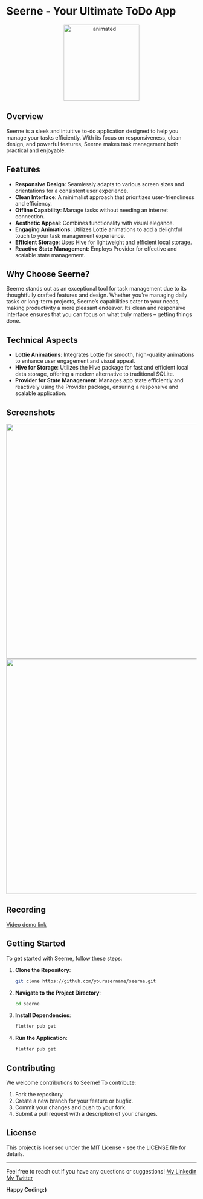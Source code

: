# Seerne - Your Ultimate ToDo App

<div align="center">
<img src="https://github.com/user-attachments/assets/50391627-2dd2-4f34-ad03-d9efcf574f0f" alt="animated " height="200" width="200" />
</div>

## Overview

Seerne is a sleek and intuitive to-do application designed to help you manage your tasks efficiently. With its focus on responsiveness, clean design, and powerful features, Seerne makes task management both practical and enjoyable.

## Features

- **Responsive Design**: Seamlessly adapts to various screen sizes and orientations for a consistent user experience.
- **Clean Interface**: A minimalist approach that prioritizes user-friendliness and efficiency.
- **Offline Capability**: Manage tasks without needing an internet connection.
- **Aesthetic Appeal**: Combines functionality with visual elegance.
- **Engaging Animations**: Utilizes Lottie animations to add a delightful touch to your task management experience.
- **Efficient Storage**: Uses Hive for lightweight and efficient local storage.
- **Reactive State Management**: Employs Provider for effective and scalable state management.

## Why Choose Seerne?

Seerne stands out as an exceptional tool for task management due to its thoughtfully crafted features and design. Whether you're managing daily tasks or long-term projects, Seerne’s capabilities cater to your needs, making productivity a more pleasant endeavor. Its clean and responsive interface ensures that you can focus on what truly matters – getting things done.

## Technical Aspects

- **Lottie Animations**: Integrates Lottie for smooth, high-quality animations to enhance user engagement and visual appeal.
- **Hive for Storage**: Utilizes the Hive package for fast and efficient local data storage, offering a modern alternative to traditional SQLite.
- **Provider for State Management**: Manages app state efficiently and reactively using the Provider package, ensuring a responsive and scalable application.

## Screenshots

  <div align="center">
<img src="https://github.com/user-attachments/assets/cc1094ea-b6a4-4d6c-807f-6d3a3662376e" alt="animated " height="620" width="1980" />
</div>
  <div align="center">
<img src="https://github.com/user-attachments/assets/37aa365e-b142-4dc4-8267-6a459b6af9ff" alt="animated " height="620" width="1980" />
</div>

## Recording

[Video demo link](https://drive.google.com/file/d/15EaR6LjRXEBOZQV88kqAho8VqJhPA-qe/view?usp=sharing)

## Getting Started

To get started with Seerne, follow these steps:

1. **Clone the Repository**:
   ```bash
   git clone https://github.com/yourusername/seerne.git
   ```

2. **Navigate to the Project Directory**:
   ```bash
   cd seerne
   ```
   
3. **Install Dependencies**:
   ```bash
   flutter pub get
   ```

4. **Run the Application**:
   ```bash
   flutter pub get
   ```

## Contributing
We welcome contributions to Seerne! To contribute:

1. Fork the repository.
2. Create a new branch for your feature or bugfix.
3. Commit your changes and push to your fork.
4. Submit a pull request with a description of your changes.

## License
This project is licensed under the MIT License - see the LICENSE file for details.

---

Feel free to reach out if you have any questions or suggestions!
[My Linkedin](https://www.linkedin.com/in/shivam-verma-1554b9223/)
[My Twitter](https://x.com/photon3009)

**Happy Coding:)**

